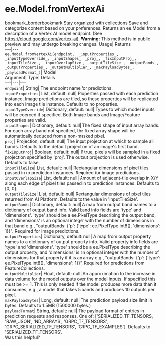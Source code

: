  
#  ee.Model.fromVertexAi 
bookmark_borderbookmark Stay organized with collections  Save and categorize content based on your preferences.
Returns an ee.Model from a description of a Vertex AI model endpoint. (See https://cloud.google.com/vertex-ai). **Warning:** This method is in public preview and may undergo breaking changes.
Usage| Returns  
---|---  
`ee.Model.fromVertexAi(endpoint,  _inputProperties_, _inputTypeOverride_, _inputShapes_, _proj_, _fixInputProj_, _inputTileSize_, _inputOverlapSize_, _outputTileSize_, _outputBands_, _outputProperties_, _outputMultiplier_, _maxPayloadBytes_, _payloadFormat_)`| Model  
Argument| Type| Details  
---|---|---  
`endpoint`| String| The endpoint name for predictions.  
`inputProperties`| List, default: null| Properties passed with each prediction instance. Image predictions are tiled, so these properties will be replicated into each image tile instance. Defaults to no properties.  
`inputTypeOverride`| Dictionary, default: null| Types to which model inputs will be coerced if specified. Both Image bands and Image/Feature properties are valid.  
`inputShapes`| Dictionary, default: null| The fixed shape of input array bands. For each array band not specified, the fixed array shape will be automatically deduced from a non-masked pixel.  
`proj`| Projection, default: null| The input projection at which to sample all bands. Defaults to the default projection of an image's first band.  
`fixInputProj`| Boolean, default: null| If true, pixels will be sampled in a fixed projection specified by 'proj'. The output projection is used otherwise. Defaults to false.  
`inputTileSize`| List, default: null| Rectangular dimensions of pixel tiles passed in to prediction instances. Required for image predictions.  
`inputOverlapSize`| List, default: null| Amount of adjacent-tile overlap in X/Y along each edge of pixel tiles passed in to prediction instances. Defaults to [0, 0].  
`outputTileSize`| List, default: null| Rectangular dimensions of pixel tiles returned from AI Platform. Defaults to the value in 'inputTileSize'.  
`outputBands`| Dictionary, default: null| A map from output band names to a dictionary of output band info. Valid band info fields are 'type' and 'dimensions'. 'type' should be a ee.PixelType describing the output band, and 'dimensions' is an optional integer with the number of dimensions in that band e.g., "outputBands: {'p': {'type': ee.PixelType.int8(), 'dimensions': 1}}". Required for image predictions.  
`outputProperties`| Dictionary, default: null| A map from output property names to a dictionary of output property info. Valid property info fields are 'type' and 'dimensions'. 'type' should be a ee.PixelType describing the output property, and 'dimensions' is an optional integer with the number of dimensions for that property if it is an array e.g., "outputBands: {'p': {'type': ee.PixelType.int8(), 'dimensions': 1}}". Required for predictions from FeatureCollections.  
`outputMultiplier`| Float, default: null| An approximation to the increase in data volume for the model outputs over the model inputs. If specified this must be >= 1. This is only needed if the model produces more data than it consumes, e.g., a model that takes 5 bands and produces 10 outputs per pixel.  
`maxPayloadBytes`| Long, default: null| The prediction payload size limit in bytes. Defaults to 1.5MB (1500000 bytes.)  
`payloadFormat`| String, default: null| The payload format of entries in prediction requests and responses. One of: ['SERIALIZED_TF_TENSORS, 'RAW_JSON', 'ND_ARRAYS', 'GRPC_TF_TENSORS', 'GRPC_SERIALIZED_TF_TENSORS', 'GRPC_TF_EXAMPLES']. Defaults to 'SERIALIZED_TF_TENSORS'.  
Was this helpful?

